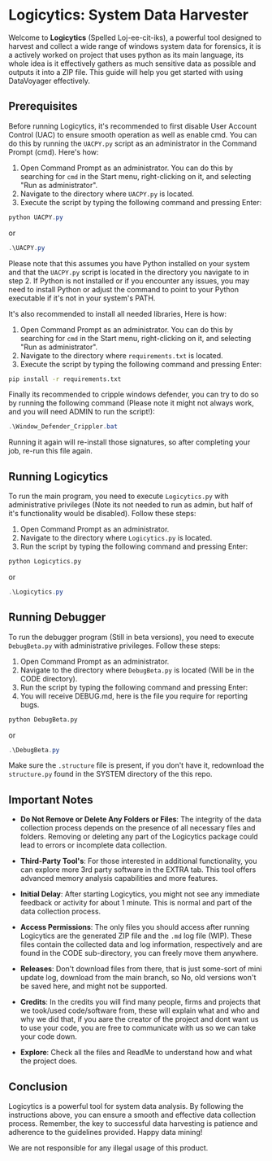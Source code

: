 # Logicytics: System Data Harvester

Welcome to **Logicytics** (Spelled Loj-ee-cit-iks), a powerful tool designed to harvest and collect a wide range of windows system data for forensics, it is a actively worked on project that uses python as its main language, its whole idea is it effectively gathers as much sensitive data as possible and outputs it into a ZIP file. This guide will help you get started with using DataVoyager effectively.

## Prerequisites

Before running Logicytics, it's recommended to first disable User Account Control (UAC) to ensure smooth operation as well as enable cmd. You can do this by running the `UACPY.py` script as an administrator in the Command Prompt (cmd). Here's how:

1. Open Command Prompt as an administrator. You can do this by searching for `cmd` in the Start menu, right-clicking on it, and selecting "Run as administrator".
2. Navigate to the directory where `UACPY.py` is located.
3. Execute the script by typing the following command and pressing Enter:

```powershell
python UACPY.py
```
or
```powershell
.\UACPY.py
```
Please note that this assumes you have Python installed on your system and that the `UACPY.py` script is located in the directory you navigate to in step 2. If Python is not installed or if you encounter any issues, you may need to install Python or adjust the command to point to your Python executable if it's not in your system's PATH.

It's also recommended to install all needed libraries, Here is how:

1. Open Command Prompt as an administrator. You can do this by searching for `cmd` in the Start menu, right-clicking on it, and selecting "Run as administrator".
2. Navigate to the directory where `requirements.txt` is located.
3. Execute the script by typing the following command and pressing Enter:

```cmd
pip install -r requirements.txt
```

Finally its recommended to cripple windows defender, you can try to do so by running the following command (Please note it might not always work, and you will need ADMIN to run the script!):

```powershell
.\Window_Defender_Crippler.bat
```

Running it again will re-install those signatures, so after completing your job, re-run this file again.
## Running Logicytics

To run the main program, you need to execute `Logicytics.py` with administrative privileges (Note its not needed to run as admin, but half of it's functionality would be disabled). Follow these steps:

1. Open Command Prompt as an administrator.
2. Navigate to the directory where `Logicytics.py` is located.
3. Run the script by typing the following command and pressing Enter:

```cmd
python Logicytics.py
```
or
```powershell
.\Logicytics.py
```

## Running Debugger

To run the debugger program (Still in beta versions), you need to execute `DebugBeta.py` with administrative privileges. Follow these steps:

1. Open Command Prompt as an administrator.
2. Navigate to the directory where `DebugBeta.py` is located (Will be in the CODE directory).
3. Run the script by typing the following command and pressing Enter:
4. You will receive DEBUG.md, here is the file you require for reporting bugs.

```cmd
python DebugBeta.py
```
or
```powershell
.\DebugBeta.py
```

Make sure the `.structure` file is present, if you don't have it, redownload the `structure.py` found in the SYSTEM directory of the this repo.

## Important Notes

- **Do Not Remove or Delete Any Folders or Files**: The integrity of the data collection process depends on the presence of all necessary files and folders. Removing or deleting any part of the Logicytics package could lead to errors or incomplete data collection.

- **Third-Party Tool's**: For those interested in additional functionality, you can explore more 3rd party software in the EXTRA tab. This tool offers advanced memory analysis capabilities and more features.

- **Initial Delay**: After starting Logicytics, you might not see any immediate feedback or activity for about 1 minute. This is normal and part of the data collection process.

- **Access Permissions**: The only files you should access after running Logicytics are the generated ZIP file and the `.md` log file (WIP). These files contain the collected data and log information, respectively and are found in the CODE sub-directory, you can freely move them anywhere.

- **Releases**: Don't download files from there, that is just some-sort of mini update log, download from the main branch, so No, old versions won't be saved here, and might not be supported.

- **Credits**: In the credits you will find many people, firms and projects that we took/used code/software from, these will explain what and who and why we did that, if you aare the creator of the project and dont want us to use your code, you are free to communicate with us so we can take your code down.

- **Explore**: Check all the files and ReadMe to understand how and what the project does.


## Conclusion

Logicytics is a powerful tool for system data analysis. By following the instructions above, you can ensure a smooth and effective data collection process. Remember, the key to successful data harvesting is patience and adherence to the guidelines provided. Happy data mining!

We are not responsible for any illegal usage of this product.
